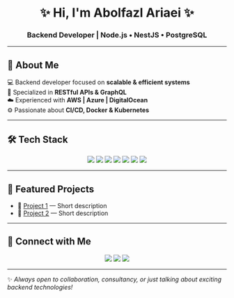 <h1 align="center">✨ Hi, I'm Abolfazl Ariaei ✨</h1>
<h3 align="center">Backend Developer | Node.js • NestJS • PostgreSQL</h3>

---

## 🚀 About Me
💻 Backend developer focused on **scalable & efficient systems**  
🔗 Specialized in **RESTful APIs & GraphQL**  
☁️ Experienced with **AWS | Azure | DigitalOcean**  
⚙️ Passionate about **CI/CD, Docker & Kubernetes**

---

## 🛠 Tech Stack
<p align="center">
  <img src="https://img.shields.io/badge/Node.js-339933?style=for-the-badge&logo=node.js&logoColor=white"/>
  <img src="https://img.shields.io/badge/NestJS-E0234E?style=for-the-badge&logo=nestjs&logoColor=white"/>
  <img src="https://img.shields.io/badge/PostgreSQL-316192?style=for-the-badge&logo=postgresql&logoColor=white"/>
  <img src="https://img.shields.io/badge/MongoDB-4EA94B?style=for-the-badge&logo=mongodb&logoColor=white"/>
  <img src="https://img.shields.io/badge/MySQL-4479A1?style=for-the-badge&logo=mysql&logoColor=white"/>
  <img src="https://img.shields.io/badge/Docker-2496ED?style=for-the-badge&logo=docker&logoColor=white"/>
  <img src="https://img.shields.io/badge/Kubernetes-326ce5?style=for-the-badge&logo=kubernetes&logoColor=white"/>
</p>

---

## 🌟 Featured Projects
- 🔹 [Project 1](https://github.com/AbolfazlAriaei/PROJECT1) — Short description  
- 🔹 [Project 2](https://github.com/AbolfazlAriaei/PROJECT2) — Short description  

---

## 🤝 Connect with Me
<p align="center">
  <a href="mailto:yourmail@example.com"><img src="https://img.shields.io/badge/Email-Contact-green?style=for-the-badge&logo=gmail&logoColor=white"></a>
  <a href="https://linkedin.com/in/YOUR_LINK"><img src="https://img.shields.io/badge/LinkedIn-Connect-blue?style=for-the-badge&logo=linkedin&logoColor=white"></a>
  <a href="https://yourdomain.com"><img src="https://img.shields.io/badge/Portfolio-Website-grey?style=for-the-badge&logo=firefox&logoColor=white"></a>
</p>

---

✨ *Always open to collaboration, consultancy, or just talking about exciting backend technologies!*  
